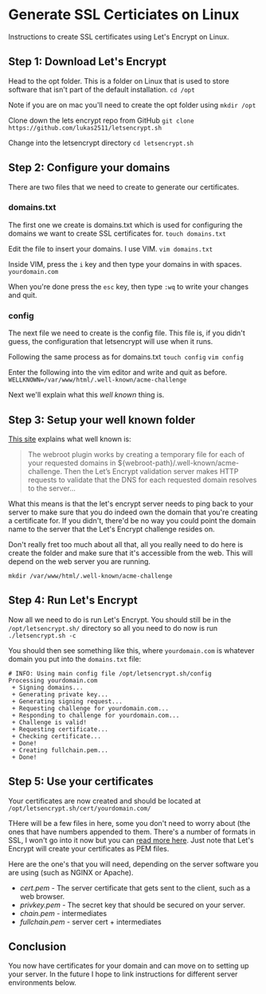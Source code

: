 # Generate SSL Certiciates on Linux

Instructions to create SSL certificates using Let's Encrypt on Linux.

## Step 1: Download Let's Encrypt
Head to the opt folder. This is a folder on Linux that is used to store software that isn't part of the default installation.
`cd /opt`

Note if you are on mac you'll need to create the opt folder using `mkdir /opt`

Clone down the lets encrypt repo from GitHub
`git clone https://github.com/lukas2511/letsencrypt.sh`

Change into the letsencrypt directory
`cd letsencrypt.sh`

## Step 2: Configure your domains
There are two files that we need to create to generate our certificates. 

### domains.txt
The first one we create is domains.txt which is used for configuring the domains we want to create SSL certificates for.
`touch domains.txt`

Edit the file to insert your domains. I use VIM.
`vim domains.txt`

Inside VIM, press the `i` key and then type your domains in with spaces.
`yourdomain.com`

When you're done press the `esc` key, then type `:wq` to write your changes and quit.

### config
The next file we need to create is the config file. This file is, if you didn't guess, the configuration that letsencrypt will use when it runs.

Following the same process as for domains.txt
`touch config`
`vim config`

Enter the following into the vim editor and write and quit as before.
`WELLKNOWN=/var/www/html/.well-known/acme-challenge`

Next we'll explain what this *well known* thing is.

## Step 3: Setup your well known folder
[This site](http://letsencrypt.readthedocs.io/en/latest/using.html) explains what well known is:
>The webroot plugin works by creating a temporary file for each of your requested domains in ${webroot-path}/.well-known/acme-challenge. Then the Let’s Encrypt validation server makes HTTP requests to validate that the DNS for each requested domain resolves to the server...

What this means is that the let's encrypt server needs to ping back to your server to make sure that you do indeed own the domain that you're creating a certificate for. If you didn't, there'd be no way you could point the domain name to the server that the Let's Encrypt challenge resides on.

Don't really fret too much about all that, all you really need to do here is create the folder and make sure that it's accessible from the web. This will depend on the web server you are running.

`mkdir /var/www/html/.well-known/acme-challenge`

## Step 4: Run Let's Encrypt
Now all we need to do is run Let's Encrypt. You should still be in the `/opt/letsencrypt.sh/` directory so all you need to do now is run `./letsencrypt.sh -c`

You should then see something like this, where `yourdomain.com` is whatever domain you put into the `domains.txt` file:
```
# INFO: Using main config file /opt/letsencrypt.sh/config
Processing yourdomain.com
 + Signing domains...
 + Generating private key...
 + Generating signing request...
 + Requesting challenge for yourdomain.com...
 + Responding to challenge for yourdomain.com...
 + Challenge is valid!
 + Requesting certificate...
 + Checking certificate...
 + Done!
 + Creating fullchain.pem...
 + Done!
```

## Step 5: Use your certificates
Your certificates are now created and should be located at `/opt/letsencrypt.sh/cert/yourdomain.com/`

THere will be a few files in here, some you don't need to worry about (the ones that have numbers appended to them. There's a number of formats in SSL, I won't go into it now but you can [read more here](http://serverfault.com/questions/9708/what-is-a-pem-file-and-how-does-it-differ-from-other-openssl-generated-key-file). Just note that Let's Encrypt will create your certificates as PEM files.

Here are the one's that you will need, depending on the server software you are using (such as NGINX or Apache).

- _cert.pem_ - The server certificate that gets sent to the client, such as a web browser.
- _privkey.pem_ - The secret key that should be secured on your server.
- _chain.pem_ - intermediates
- _fullchain.pem_ - server cert + intermediates


## Conclusion
You now have certificates for your domain and can move on to setting up your server. In the future I hope to link instructions for different server environments below.

